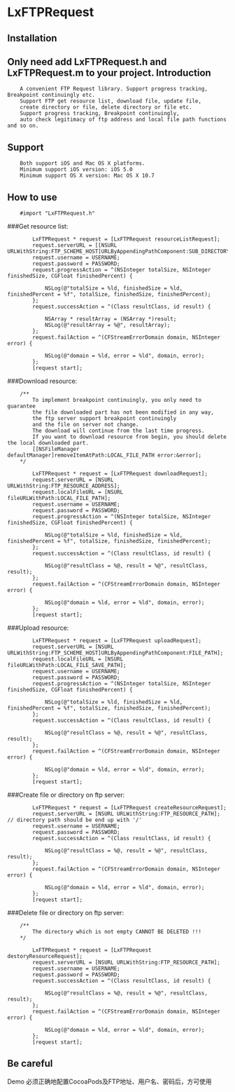 LxFTPRequest
============
Installation
------------
Only need add LxFTPRequest.h and LxFTPRequest.m to your project.
Introduction
------------
        A convenient FTP Request library. Support progress tracking, Breakpoint continuingly etc.
        Support FTP get resource list, download file, update file, 
        create directory or file, delete directory or file etc.
        Support progress tracking, Breakpoint continuingly, 
        auto check legitimacy of ftp address and local file path functions and so on.
Support
------------
        Both support iOS and Mac OS X platforms.
        Minimum support iOS version: iOS 5.0
        Minimum support OS X version: Mac OS X 10.7
How to use
-----------
        #import "LxFTPRequest.h"
###Get resource list:

            LxFTPRequest * request = [LxFTPRequest resourceListRequest];
            request.serverURL = [[NSURL URLWithString:FTP_SCHEME_HOST]URLByAppendingPathComponent:SUB_DIRECTORY];
            request.username = USERNAME;
            request.password = PASSWORD;
            request.progressAction = ^(NSInteger totalSize, NSInteger finishedSize, CGFloat finishedPercent) {
            
                NSLog(@"totalSize = %ld, finishedSize = %ld, finishedPercent = %f", totalSize, finishedSize, finishedPercent); 
            };
            request.successAction = ^(Class resultClass, id result) {
                               
                NSArray * resultArray = (NSArray *)result;
                NSLog(@"resultArray = %@", resultArray);  
            };
            request.failAction = ^(CFStreamErrorDomain domain, NSInteger error) {
            
                NSLog(@"domain = %ld, error = %ld", domain, error);
            };
            [request start];

###Download resource:

        /**
            To implement breakpoint continuingly, you only need to guarantee
            the file downloaded part has not been modified in any way, 
            the ftp server support breakpoint continuingly
            and the file on server not change. 
            The download will continue from the last time progress.
            If you want to download resource from begin, you should delete the local downloaded part.
            [[NSFileManager defaultManager]removeItemAtPath:LOCAL_FILE_PATH error:&error];
        */

            LxFTPRequest * request = [LxFTPRequest downloadRequest];
            request.serverURL = [NSURL URLWithString:FTP_RESOURCE_ADDRESS];
            request.localFileURL = [NSURL fileURLWithPath:LOCAL_FILE_PATH];
            request.username = USERNAME;
            request.password = PASSWORD;
            request.progressAction = ^(NSInteger totalSize, NSInteger finishedSize, CGFloat finishedPercent) {
                
                NSLog(@"totalSize = %ld, finishedSize = %ld, finishedPercent = %f", totalSize, finishedSize, finishedPercent); 
            };
            request.successAction = ^(Class resultClass, id result) {
                
                NSLog(@"resultClass = %@, result = %@", resultClass, result);  
            };
            request.failAction = ^(CFStreamErrorDomain domain, NSInteger error) {
                
                NSLog(@"domain = %ld, error = %ld", domain, error);
            };
            [request start];
            
###Upload resource:

            LxFTPRequest * request = [LxFTPRequest uploadRequest];
            request.serverURL = [NSURL URLWithString:FTP_SCHEME_HOST]URLByAppendingPathComponent:FILE_PATH];
            request.localFileURL = [NSURL fileURLWithPath:LOCAL_FILE_SAVE_PATH];
            request.username = USERNAME;
            request.password = PASSWORD;
            request.progressAction = ^(NSInteger totalSize, NSInteger finishedSize, CGFloat finishedPercent) {
                
                NSLog(@"totalSize = %ld, finishedSize = %ld, finishedPercent = %f", totalSize, finishedSize, finishedPercent); 
            };
            request.successAction = ^(Class resultClass, id result) {
                
                NSLog(@"resultClass = %@, result = %@", resultClass, result);
            };
            request.failAction = ^(CFStreamErrorDomain domain, NSInteger error) {
                
                NSLog(@"domain = %ld, error = %ld", domain, error);
            };
            [request start];
            

###Create file or directory on ftp server:

            LxFTPRequest * request = [LxFTPRequest createResourceRequest];
            request.serverURL = [NSURL URLWithString:FTP_RESOURCE_PATH];    // directory path should be end up with '/'
            request.username = USERNAME;
            request.password = PASSWORD;
            request.successAction = ^(Class resultClass, id result) {
                
                NSLog(@"resultClass = %@, result = %@", resultClass, result);
            };
            request.failAction = ^(CFStreamErrorDomain domain, NSInteger error) {
                
                NSLog(@"domain = %ld, error = %ld", domain, error);
            };
            [request start];

###Delete file or directory on ftp server:

        /**
            The directory which is not empty CANNOT BE DELETED !!!
        */

            LxFTPRequest * request = [LxFTPRequest destoryResourceRequest];
            request.serverURL = [NSURL URLWithString:FTP_RESOURCE_PATH];
            request.username = USERNAME;
            request.password = PASSWORD;
            request.successAction = ^(Class resultClass, id result) {
                
                NSLog(@"resultClass = %@, result = %@", resultClass, result);
            };
            request.failAction = ^(CFStreamErrorDomain domain, NSInteger error) {
                
                NSLog(@"domain = %ld, error = %ld", domain, error);
            };
            [request start];
Be careful            
-----------
Demo 必须正确地配置CocoaPods及FTP地址、用户名、密码后，方可使用

